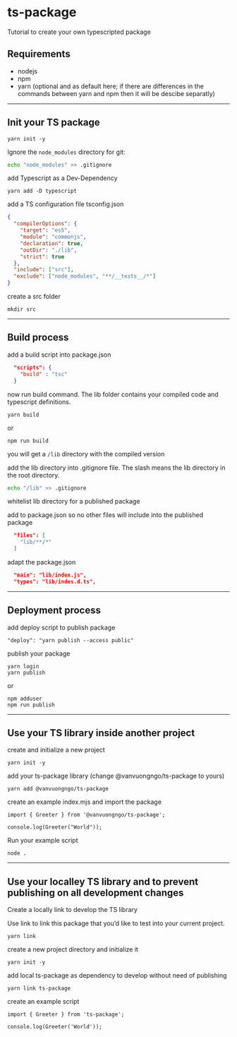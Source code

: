 # ts-package
Tutorial to create your own typescripted package

## Requirements

- nodejs
- npm
- yarn (optional and as default here; if there are differences in the commands between yarn and npm then it will be descibe separatly)

---

## Init your TS package

```
yarn init -y
```

Ignore the `node_modules` directory for git:

```bash
echo "node_modules" >> .gitignore
```

add Typescript as a Dev-Dependency

```
yarn add -D typescript
```

add a TS configuration file tsconfig.json

```json
{
  "compilerOptions": {
    "target": "es5",
    "module": "commonjs",
    "declaration": true,
    "outDir": "./lib",
    "strict": true
  },
  "include": ["src"],
  "exclude": ["node_modules", "**/__tests__/*"]
}
```

create a src folder

```
mkdir src
```

---

## Build process

add a build script into package.json

```json
  "scripts": {
    "build" : "tsc"
  }
```

now run build command. The lib folder contains your compiled code and typescript definitions.

```
yarn build
```

or

```
npm run build
```

you will get a `/lib` directory with the compiled version


add the lib directory into .gitignore file. The slash means the lib directory in the root directory.

```bash
echo "/lib" >> .gitignore
```

whitelist lib directory for a published package

add to package.json so no other files will include into the published package

```json
  "files": [
    "lib/**/*"
  ]
```

adapt the package.json

```json
  "main": "lib/index.js",
  "types": "lib/indes.d.ts",
```

---

## Deployment process

add deploy script to publish package

```
"deploy": "yarn publish --access public"
```

publish your package

```
yarn login
yarn publish
```

or

```
npm adduser
npm run publish
```

---

## Use your TS library inside another project

create and initialize a new project

```
yarn init -y
```

add your ts-package library (change @vanvuongngo/ts-package to yours)

```
yarn add @vanvuongngo/ts-package
```

create an example index.mjs and import the package

```
import { Greeter } from '@vanvuongngo/ts-package';

console.log(Greeter("World"));
```

Run your example script

```
node .
```

---

## Use your localley TS library and to prevent publishing on all development changes

Create a locally link to develop the TS library

Use link to link this package that you’d like to test into your current project.

```
yarn link
```

create a new project directory and initialize it

```
yarn init -y
```

add local ts-package as dependency to develop without need of publishing

```
yarn link ts-package
```

create an example script

```
import { Greeter } from 'ts-package';

console.log(Greeter('World'));
```
